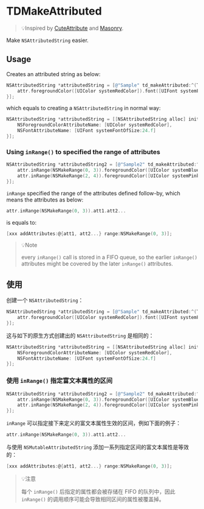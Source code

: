 # TDMakeAttributed

> 💡Inspired by [CuteAttribute](https://github.com/qiuncheng/CuteAttribute) and [Masonry](https://github.com/SnapKit/Masonry).


Make `NSAttributedString` easier.



## Usage

Creates an attributed string as below:

```objective-c
NSAttributedString *attributedString = [@"Sample" td_makeAttributed:^(TDMAttribute * _Nonnull attr) {
    attr.foregroundColor([UIColor systemRedColor]).font([UIFont systemFontOfSize:24.0f]);
}];
```

which equals to creating a `NSAttributedString` in normal way:

```objective-c
NSAttributedString *attributedString = [[NSAttributedString alloc] initWithString:@"Sample" attributes:@{
    NSForegroundColorAttributeName: [UIColor systemRedColor],
    NSFontAttributeName: [UIFont systemFontOfSize:24.f]
}];
```

### Using `inRange()` to specified the range of attributes


```objective-c
NSAttributedString *attributedString2 = [@"Sample2" td_makeAttributed:^(TDMAttribute * _Nonnull attr) {
    attr.inRange(NSMakeRange(0, 3)).foregroundColor([UIColor systemBlueColor]).font([UIFont systemFontOfSize:24.0f]);
    attr.inRange(NSMakeRange(2, 4)).foregroundColor([UIColor systemPinkColor]).font([UIFont systemFontOfSize:14.0f]);
}];
```

`inRange` specified the range of the attributes defined follow-by, which means the attributes as below:

```objective-c
attr.inRange(NSMakeRange(0, 3)).att1.att2...
```

is equals to:

```objective-c
[xxx addAttributes:@{att1, att2...} range:NSMakeRange(0, 3)];
```

> 💡Note
>
> every `inRange()` call is stored in a FIFO queue, so the earlier `inRange()`  attributes might be covered by the later `inRange()` attributes. 

## 使用

创建一个 `NSAttributedString`：

```objective-c
NSAttributedString *attributedString = [@"Sample" td_makeAttributed:^(TDMAttribute * _Nonnull attr) {
    attr.foregroundColor([UIColor systemRedColor]).font([UIFont systemFontOfSize:24.0f]);
}];
```

这与如下的原生方式创建出的 `NSAttributedString` 是相同的：

```objective-c
NSAttributedString *attributedString = [[NSAttributedString alloc] initWithString:@"Sample" attributes:@{
    NSForegroundColorAttributeName: [UIColor systemRedColor],
    NSFontAttributeName: [UIFont systemFontOfSize:24.f]
}];
```

###  使用 `inRange()` 指定富文本属性的区间


```objective-c
NSAttributedString *attributedString2 = [@"Sample2" td_makeAttributed:^(TDMAttribute * _Nonnull attr) {
    attr.inRange(NSMakeRange(0, 3)).foregroundColor([UIColor systemBlueColor]).font([UIFont systemFontOfSize:24.0f]);
    attr.inRange(NSMakeRange(2, 4)).foregroundColor([UIColor systemPinkColor]).font([UIFont systemFontOfSize:14.0f]);
}];
```

`inRange` 可以指定接下来定义的富文本属性生效的区间，例如下面的例子：

```objective-c
attr.inRange(NSMakeRange(0, 3)).att1.att2...
```

与使用 `NSMutableAttributedString` 添加一系列指定区间的富文本属性是等效的：

```objective-c
[xxx addAttributes:@{att1, att2...} range:NSMakeRange(0, 3)];
```

> 💡注意
>
> 每个 `inRange()` 后指定的属性都会被存储在 FIFO 的队列中，因此 `inRange()` 的调用顺序可能会导致相同区间的属性被覆盖掉。
